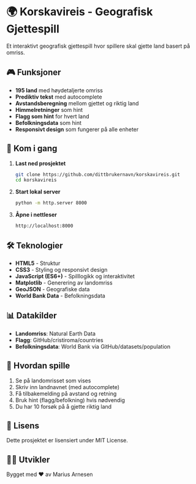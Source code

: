 # 🌍 Korskavireis - Geografisk Gjettespill

Et interaktivt geografisk gjettespill hvor spillere skal gjette land basert på omriss.

## 🎮 Funksjoner

- **195 land** med høydetaljerte omriss
- **Prediktiv tekst** med autocomplete
- **Avstandsberegning** mellom gjettet og riktig land
- **Himmelretninger** som hint
- **Flagg som hint** for hvert land
- **Befolkningsdata** som hint
- **Responsivt design** som fungerer på alle enheter

## 🚀 Kom i gang

1. **Last ned prosjektet**
   ```bash
   git clone https://github.com/dittbrukernavn/korskavireis.git
   cd korskavireis
   ```

2. **Start lokal server**
   ```bash
   python -m http.server 8000
   ```

3. **Åpne i nettleser**
   ```
   http://localhost:8000
   ```

## 🛠️ Teknologier

- **HTML5** - Struktur
- **CSS3** - Styling og responsivt design
- **JavaScript (ES6+)** - Spilllogikk og interaktivitet
- **Matplotlib** - Generering av landomriss
- **GeoJSON** - Geografiske data
- **World Bank Data** - Befolkningsdata

## 📊 Datakilder

- **Landomriss**: Natural Earth Data
- **Flagg**: GitHub/cristiroma/countries
- **Befolkningsdata**: World Bank via GitHub/datasets/population

## 🎯 Hvordan spille

1. Se på landomrisset som vises
2. Skriv inn landnavnet (med autocomplete)
3. Få tilbakemelding på avstand og retning
4. Bruk hint (flagg/befolkning) hvis nødvendig
5. Du har 10 forsøk på å gjette riktig land

## 📝 Lisens

Dette prosjektet er lisensiert under MIT License.

## 👨‍💻 Utvikler

Bygget med ❤️ av Marius Arnesen
